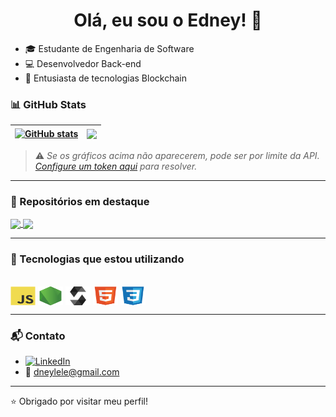 <h1 align="center">Olá, eu sou o Edney! 👋</h1>

- 🎓 Estudante de Engenharia de Software  
- 💻 Desenvolvedor Back-end  
- 🔗 Entusiasta de tecnologias Blockchain

### 📊 GitHub Stats

| <a href="https://github.com/Edney-Goncalves/github-readme-stats"><img align="center" src="https://github-readme-stats.vercel.app/api?username=Edney-Goncalves&show_icons=true&include_all_commits=true&count_private=true&theme=dark" alt="GitHub stats" /></a> | <a href="https://github.com/Edney-Goncalves"><img align="center" src="https://github-readme-stats.vercel.app/api/top-langs/?username=Edney-Goncalves&layout=compact&theme=dark" /></a> |
| ------------- | ------------- |

> ⚠️ *Se os gráficos acima não aparecerem, pode ser por limite da API. [Configure um token aqui](https://github.com/anuraghazra/github-readme-stats#deploy-on-your-own-vercel-instance) para resolver.*

---

### 📂 Repositórios em destaque

<a href="https://github.com/Edney-Goncalves/Edney-Goncalves">
  <img align="center" src="https://github-readme-stats.vercel.app/api/pin/?username=Edney-Goncalves&repo=Edney-Goncalves&theme=dark" />
</a>
<a href="https://github.com/Edney-Goncalves/my-studies">
  <img align="center" src="https://github-readme-stats.vercel.app/api/pin/?username=Edney-Goncalves&repo=my-studies&theme=dark" />
</a>

---

### 🚀 Tecnologias que estou utilizando

<div style="display: inline_block"><br>
 
  <img align="center" alt="JavaScript" height="30" width="40" src="https://raw.githubusercontent.com/devicons/devicon/master/icons/javascript/javascript-original.svg">
  <img align="center" alt="Node.js" height="30" width="40" src="https://raw.githubusercontent.com/devicons/devicon/master/icons/nodejs/nodejs-original.svg">
  <img align="center" alt="Solidity" height="30" width="40" src="https://raw.githubusercontent.com/devicons/devicon/master/icons/solidity/solidity-original.svg">
  <img align="center" alt="HTML" height="30" width="40" src="https://raw.githubusercontent.com/devicons/devicon/master/icons/html5/html5-original.svg">
  <img align="center" alt="CSS" height="30" width="40" src="https://raw.githubusercontent.com/devicons/devicon/master/icons/css3/css3-original.svg">
</div>

---

### 📬 Contato

- [![LinkedIn](https://img.shields.io/badge/LinkedIn-Edney%20Goncalves-blue?style=flat&logo=linkedin)](https://www.linkedin.com/in/edney-gon%C3%A7alves10/)
- 📧 [dneylele@gmail.com](mailto:dneylele@gmail.com)

---

⭐️ Obrigado por visitar meu perfil!

